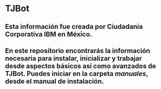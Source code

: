 # TJBot 

## Esta información fue creada por Ciudadanía Corporativa IBM en México. ##

## En este repositorio encontrarás la información necesaria para instalar, inicializar y trabajar desde aspectos básicos así como avanzados de TJBot. Puedes iniciar en la carpeta _manuales_, desde el manual de instalación. ##